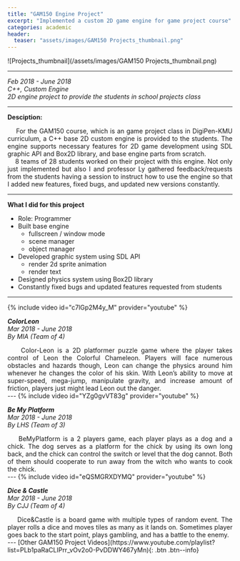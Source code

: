 ```yaml
---
title: "GAM150 Engine Project"
excerpt: "Implemented a custom 2D game engine for game project course"
categories: academic
header:
  teaser: "assets/images/GAM150 Projects_thumbnail.png"
---
```


![Projects_thumbnail](/assets/images/GAM150 Projects_thumbnail.png)

---
*Feb 2018 - June 2018*  
*C++, Custom Engine*  
*2D engine project to provide the students in school projects class*  

---
**Desciption:**  
<div style="text-align: justify" markdown="1">
&nbsp;&nbsp;&nbsp;&nbsp;For the GAM150 course, which is an game project class in DigiPen-KMU curriculum, a C++ base 2D custom engine is provided to the students. The engine supports necessary features for 2D game development using SDL graphic API and Box2D library, and base engine parts from scratch.
</div>

<div style="text-align: justify" markdown="1">
&nbsp;&nbsp;&nbsp;&nbsp;8 teams of 28 students worked on their project with this engine. Not only just implemented but also I and professor Ly gathered feedback/requests from the students having a session to instruct how to use the engine so that I added new features, fixed bugs, and updated new versions constantly.
</div>

---
**What I did for this project**  
  * Role: Programmer  
  * Built base engine
    - fullscreen / window mode
    - scene manager
    - object manager
  * Developed graphic system using SDL API
    - render 2d sprite animation
    - render text
  * Designed physics system using Box2D library
  * Constantly fixed bugs and updated features requested from students

---
{% include video id="c7lGp2M4y_M" provider="youtube" %}

***ColorLeon***  
*Mar 2018 - June 2018*  
*By MIA (Team of 4)*  

<div style="text-align: justify" markdown="1">
&nbsp;&nbsp;&nbsp;&nbsp;Color-Leon is a 2D platformer puzzle game where the player takes control of Leon the Colorful Chameleon. Players will face numerous obstacles and hazards though, Leon can change the physics around him whenever he changes the color of his skin. With Leon’s ability to move at super-speed, mega-jump, manipulate gravity, and increase amount of friction, players just might lead Leon out the danger.
</div>
---
{% include video id="YZg0gvVT83g" provider="youtube" %}

***Be My Platform***  
*Mar 2018 - June 2018*  
*By LHS (Team of 3)*  

<div style="text-align: justify" markdown="1">
&nbsp;&nbsp;&nbsp;&nbsp;BeMyPlatform is a 2 players game, each player plays as a dog and a chick. The dog serves as a platform for the chick by using its own long back, and the chick can control the switch or level that the dog cannot. Both of them should cooperate to run away from the witch who wants to cook the chick.
</div>
---
{% include video id="eQSMGRXDYMQ" provider="youtube" %}

***Dice & Castle***  
*Mar 2018 - June 2018*  
*By CJJ (Team of 4)*  

<div style="text-align: justify" markdown="1">
&nbsp;&nbsp;&nbsp;&nbsp;Dice&Castle is a board game with multiple types of random event. The player rolls a dice and moves tiles as many as it lands on. Sometimes player goes back to the start point, plays gambling, and has a battle to the enemy.
</div>
---
[Other GAM150 Project Videos](https://www.youtube.com/playlist?list=PLb1paRaCLIPrr_vOv2o0-PvDDWY467yMn){: .btn .btn--info}